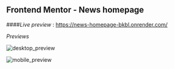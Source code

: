 ## Frontend Mentor - News homepage

####*Live preview* : https://news-homepage-bkbl.onrender.com/

*Previews*

![desktop_preview](https://github.com/projectfinalaudio/newshomepage/blob/master/previews/preview_desktop.PNG?raw=true)

![mobile_preview](https://github.com/projectfinalaudio/newshomepage/blob/master/previews/preview_mobile.png?raw=true)
